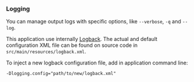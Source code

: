 ### Logging

You can manage output logs with specific options, like `--verbose`, `-q` and `--log`.

This application use internally [Logback](https://logback.qos.ch/). The actual and default configuration XML file can be found on source code in `src/main/resources/logback.xml`.

To inject a new logback configuration file, add in application command line:

```
-Dlogging.config="path/to/new/logback.xml"
```
